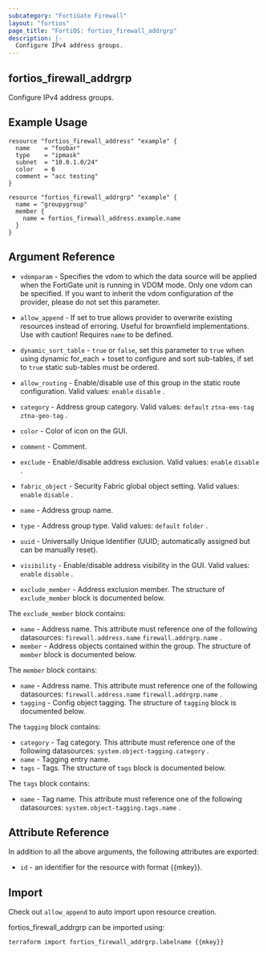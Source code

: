 ```yaml
---
subcategory: "FortiGate Firewall"
layout: "fortios"
page_title: "FortiOS: fortios_firewall_addrgrp"
description: |-
  Configure IPv4 address groups.
---
```


## fortios_firewall_addrgrp
Configure IPv4 address groups.

## Example Usage

```hcl
resource "fortios_firewall_address" "example" {
  name    = "foobar"
  type    = "ipmask"
  subnet  = "10.0.1.0/24"
  color   = 6
  comment = "acc testing"
}

resource "fortios_firewall_addrgrp" "example" {
  name = "groupygroup"
  member {
    name = fortios_firewall_address.example.name
  }
}
```

## Argument Reference
* `vdomparam` - Specifies the vdom to which the data source will be applied when the FortiGate unit is running in VDOM mode. Only one vdom can be specified. If you want to inherit the vdom configuration of the provider, please do not set this parameter.
* `allow_append` - If set to true allows provider to overwrite existing resources instead of erroring. Useful for brownfield implementations. Use with caution! Requires `name` to be defined.
* `dynamic_sort_table` - `true` or `false`, set this parameter to `true` when using dynamic for_each + toset to configure and sort sub-tables, if set to `true` static sub-tables must be ordered.

* `allow_routing` - Enable/disable use of this group in the static route configuration. Valid values: `enable` `disable` .
* `category` - Address group category. Valid values: `default` `ztna-ems-tag` `ztna-geo-tag` .
* `color` - Color of icon on the GUI.
* `comment` - Comment.
* `exclude` - Enable/disable address exclusion. Valid values: `enable` `disable` .
* `fabric_object` - Security Fabric global object setting. Valid values: `enable` `disable` .
* `name` - Address group name.
* `type` - Address group type. Valid values: `default` `folder` .
* `uuid` - Universally Unique Identifier (UUID; automatically assigned but can be manually reset).
* `visibility` - Enable/disable address visibility in the GUI. Valid values: `enable` `disable` .
* `exclude_member` - Address exclusion member. The structure of `exclude_member` block is documented below.

The `exclude_member` block contains:

* `name` - Address name. This attribute must reference one of the following datasources: `firewall.address.name` `firewall.addrgrp.name` .
* `member` - Address objects contained within the group. The structure of `member` block is documented below.

The `member` block contains:

* `name` - Address name. This attribute must reference one of the following datasources: `firewall.address.name` `firewall.addrgrp.name` .
* `tagging` - Config object tagging. The structure of `tagging` block is documented below.

The `tagging` block contains:

* `category` - Tag category. This attribute must reference one of the following datasources: `system.object-tagging.category` .
* `name` - Tagging entry name.
* `tags` - Tags. The structure of `tags` block is documented below.

The `tags` block contains:

* `name` - Tag name. This attribute must reference one of the following datasources: `system.object-tagging.tags.name` .

## Attribute Reference

In addition to all the above arguments, the following attributes are exported:
* `id` - an identifier for the resource with format {{mkey}}.

## Import

Check out `allow_append` to auto import upon resource creation.

fortios_firewall_addrgrp can be imported using:
```sh
terraform import fortios_firewall_addrgrp.labelname {{mkey}}
```
